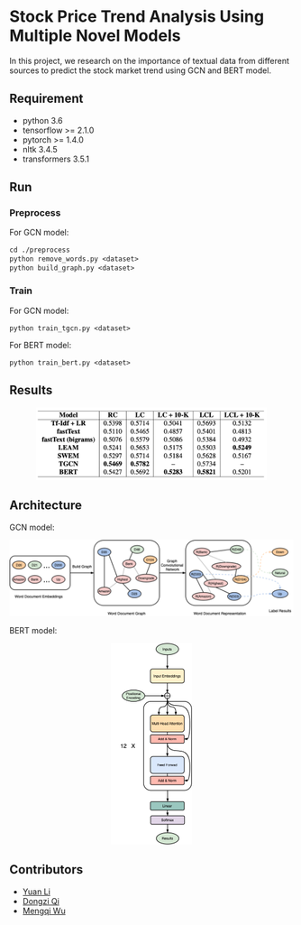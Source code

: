 # Stock Price Trend Analysis Using Multiple Novel Models

In this project, we research on the importance of textual data from different sources to predict the stock market trend using GCN and BERT model.

## Requirement

- python 3.6
- tensorflow >= 2.1.0
- pytorch >= 1.4.0
- nltk 3.4.5
- transformers 3.5.1

## Run

### Preprocess

For GCN model:

```
cd ./preprocess
python remove_words.py <dataset>
python build_graph.py <dataset>
```

### Train

For GCN model:
```
python train_tgcn.py <dataset>
```

For BERT model:

```
python train_bert.py <dataset>
```

## Results

<p style="text-align: center;" width="100%">
<img src="images/acc.png" alt="acc" style="zoom:40%;" />
</p>

## Architecture

GCN model:

<p style="text-align: center;" width="100%">
<img src="images/gcn.png" alt="gcn" style="zoom:50%;" />
</p>

BERT model:

<p style="text-align: center;" width="100%">
<img src="images/bert.png" alt="bert" style="zoom:50%; text-align: center;" />
</p>

## Contributors

- [Yuan Li](yl6606@nyu.edu)
- [Dongzi Qi](dq394@nyu.edu)
- [Mengqi Wu](mw4259@nyu.edu)